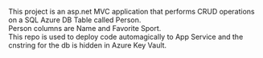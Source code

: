 This project is an asp.net MVC application that performs CRUD operations on a SQL Azure DB Table called Person.</br>
Person columns are Name and Favorite Sport.<br/>
This repo is used to deploy code automagically to App Service and the cnstring for the db is hidden in Azure Key Vault.
